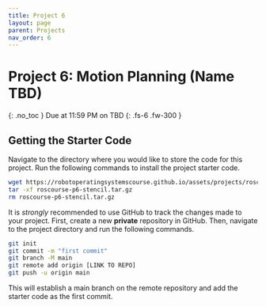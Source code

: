 ```yaml
---
title: Project 6
layout: page
parent: Projects
nav_order: 6
---
```


# Project 6: Motion Planning (Name TBD)
{: .no_toc }
Due at 11:59 PM on TBD
{: .fs-6 .fw-300 }

## Getting the Starter Code
Navigate to the directory where you would like to store the code for this project. Run the following commands to install the project starter code.
```bash
wget https://robotoperatingsystemscourse.github.io/assets/projects/roscourse-p6-stencil.tar.gz
tar -xf roscourse-p6-stencil.tar.gz
rm roscourse-p6-stencil.tar.gz
```
It is *strongly* recommended to use GitHub to track the changes made to your project. First, create a new **private** repository in GitHub. Then, navigate to the project directory and run the following commands.
```bash
git init
git commit -m "first commit"
git branch -M main
git remote add origin [LINK TO REPO]
git push -u origin main
```
This will establish a main branch on the remote repository and add the starter code as the first commit.